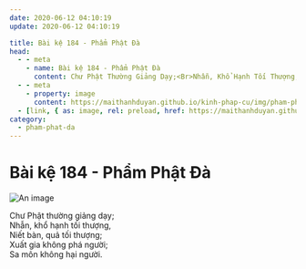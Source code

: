 ```yaml
---
date: 2020-06-12 04:10:19
update: 2020-06-12 04:10:19

title: Bài kệ 184 - Phẩm Phật Đà
head:
  - - meta
    - name: Bài kệ 184 - Phẩm Phật Đà
      content: Chư Phật Thường Giảng Dạy;<Br>Nhẫn, Khổ Hạnh Tối Thượng,<Br>Niết Bàn, Quả Tối Thượng;<Br>Xuất Gia Không Phá Người;<Br>Sa Môn Không Hại Người.<Br>
  - - meta
    - property: image
      content: https://maithanhduyan.github.io/kinh-phap-cu/img/pham-phat-da/pham-phat-da-184.jpg
  - [link, { as: image, rel: preload, href: https://maithanhduyan.github.io/kinh-phap-cu/img/pham-phat-da/pham-phat-da-184.jpg }]
category:
  - pham-phat-da
---
```


# Bài kệ 184 - Phẩm Phật Đà

![An image](/img/pham-phat-da/pham-phat-da-184.jpg)

Chư Phật thường giảng dạy;<br>Nhẫn, khổ hạnh tối thượng,<br>Niết bàn, quả tối thượng;<br>Xuất gia không phá người;<br>Sa môn không hại người.<br>
